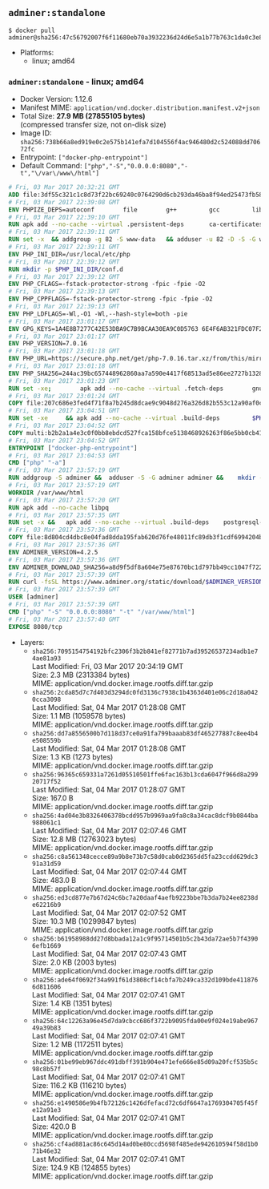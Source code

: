 ## `adminer:standalone`

```console
$ docker pull adminer@sha256:47c56792007f6f11680eb70a3932236d24d6e5a1b77b763c1da0c3e83ba9f941
```

-	Platforms:
	-	linux; amd64

### `adminer:standalone` - linux; amd64

-	Docker Version: 1.12.6
-	Manifest MIME: `application/vnd.docker.distribution.manifest.v2+json`
-	Total Size: **27.9 MB (27855105 bytes)**  
	(compressed transfer size, not on-disk size)
-	Image ID: `sha256:738b66a8ed919e0c2e575b141efa7d104556f4ac946480d2c524088dd70672fc`
-	Entrypoint: `["docker-php-entrypoint"]`
-	Default Command: `["php","-S","0.0.0.0:8080","-t","\/var\/www\/html"]`

```dockerfile
# Fri, 03 Mar 2017 20:32:21 GMT
ADD file:3df55c321c1c8d73f22bc69240c0764290d6cb293da46ba8f94ed25473fb5853 in / 
# Fri, 03 Mar 2017 22:39:08 GMT
ENV PHPIZE_DEPS=autoconf 		file 		g++ 		gcc 		libc-dev 		make 		pkgconf 		re2c
# Fri, 03 Mar 2017 22:39:10 GMT
RUN apk add --no-cache --virtual .persistent-deps 		ca-certificates 		curl 		tar 		xz
# Fri, 03 Mar 2017 22:39:11 GMT
RUN set -x 	&& addgroup -g 82 -S www-data 	&& adduser -u 82 -D -S -G www-data www-data
# Fri, 03 Mar 2017 22:39:11 GMT
ENV PHP_INI_DIR=/usr/local/etc/php
# Fri, 03 Mar 2017 22:39:12 GMT
RUN mkdir -p $PHP_INI_DIR/conf.d
# Fri, 03 Mar 2017 22:39:12 GMT
ENV PHP_CFLAGS=-fstack-protector-strong -fpic -fpie -O2
# Fri, 03 Mar 2017 22:39:13 GMT
ENV PHP_CPPFLAGS=-fstack-protector-strong -fpic -fpie -O2
# Fri, 03 Mar 2017 22:39:13 GMT
ENV PHP_LDFLAGS=-Wl,-O1 -Wl,--hash-style=both -pie
# Fri, 03 Mar 2017 23:01:17 GMT
ENV GPG_KEYS=1A4E8B7277C42E53DBA9C7B9BCAA30EA9C0D5763 6E4F6AB321FDC07F2C332E3AC2BF0BC433CFC8B3
# Fri, 03 Mar 2017 23:01:17 GMT
ENV PHP_VERSION=7.0.16
# Fri, 03 Mar 2017 23:01:18 GMT
ENV PHP_URL=https://secure.php.net/get/php-7.0.16.tar.xz/from/this/mirror PHP_ASC_URL=https://secure.php.net/get/php-7.0.16.tar.xz.asc/from/this/mirror
# Fri, 03 Mar 2017 23:01:18 GMT
ENV PHP_SHA256=244ac39bc657448962860aa7a590e4417f68513ad5e86ee2727b1328b0537309 PHP_MD5=6161aba9d24322d889da5d2ff944bddf
# Fri, 03 Mar 2017 23:01:23 GMT
RUN set -xe; 		apk add --no-cache --virtual .fetch-deps 		gnupg 		openssl 	; 		mkdir -p /usr/src; 	cd /usr/src; 		wget -O php.tar.xz "$PHP_URL"; 		if [ -n "$PHP_SHA256" ]; then 		echo "$PHP_SHA256 *php.tar.xz" | sha256sum -c -; 	fi; 	if [ -n "$PHP_MD5" ]; then 		echo "$PHP_MD5 *php.tar.xz" | md5sum -c -; 	fi; 		if [ -n "$PHP_ASC_URL" ]; then 		wget -O php.tar.xz.asc "$PHP_ASC_URL"; 		export GNUPGHOME="$(mktemp -d)"; 		for key in $GPG_KEYS; do 			gpg --keyserver ha.pool.sks-keyservers.net --recv-keys "$key"; 		done; 		gpg --batch --verify php.tar.xz.asc php.tar.xz; 		rm -r "$GNUPGHOME"; 	fi; 		apk del .fetch-deps
# Fri, 03 Mar 2017 23:01:24 GMT
COPY file:207c686e3fed4f71f8a7b245d8dcae9c9048d276a326d82b553c12a90af0c0ca in /usr/local/bin/ 
# Fri, 03 Mar 2017 23:04:51 GMT
RUN set -xe 	&& apk add --no-cache --virtual .build-deps 		$PHPIZE_DEPS 		curl-dev 		libedit-dev 		libxml2-dev 		openssl-dev 		sqlite-dev 		&& export CFLAGS="$PHP_CFLAGS" 		CPPFLAGS="$PHP_CPPFLAGS" 		LDFLAGS="$PHP_LDFLAGS" 	&& docker-php-source extract 	&& cd /usr/src/php 	&& ./configure 		--with-config-file-path="$PHP_INI_DIR" 		--with-config-file-scan-dir="$PHP_INI_DIR/conf.d" 				--disable-cgi 				--enable-ftp 		--enable-mbstring 		--enable-mysqlnd 				--with-curl 		--with-libedit 		--with-openssl 		--with-zlib 				$PHP_EXTRA_CONFIGURE_ARGS 	&& make -j "$(getconf _NPROCESSORS_ONLN)" 	&& make install 	&& { find /usr/local/bin /usr/local/sbin -type f -perm +0111 -exec strip --strip-all '{}' + || true; } 	&& make clean 	&& docker-php-source delete 		&& runDeps="$( 		scanelf --needed --nobanner --recursive /usr/local 			| awk '{ gsub(/,/, "\nso:", $2); print "so:" $2 }' 			| sort -u 			| xargs -r apk info --installed 			| sort -u 	)" 	&& apk add --no-cache --virtual .php-rundeps $runDeps 		&& apk del .build-deps
# Fri, 03 Mar 2017 23:04:52 GMT
COPY multi:b2b2a1a4e3c0f0bb8ebdcd527fca158bfce5138468926263f86e5bb0cb41970f in /usr/local/bin/ 
# Fri, 03 Mar 2017 23:04:52 GMT
ENTRYPOINT ["docker-php-entrypoint"]
# Fri, 03 Mar 2017 23:04:53 GMT
CMD ["php" "-a"]
# Fri, 03 Mar 2017 23:57:19 GMT
RUN addgroup -S adminer &&	adduser -S -G adminer adminer &&	mkdir -p /var/www/html
# Fri, 03 Mar 2017 23:57:19 GMT
WORKDIR /var/www/html
# Fri, 03 Mar 2017 23:57:20 GMT
RUN apk add --no-cache libpq
# Fri, 03 Mar 2017 23:57:35 GMT
RUN set -x &&	apk add --no-cache --virtual .build-deps 	postgresql-dev 	sqlite-dev &&	docker-php-ext-install pdo_mysql pdo_pgsql pdo_sqlite &&	apk del .build-deps
# Fri, 03 Mar 2017 23:57:36 GMT
COPY file:8d804cd4dbc8e04fad8dda195fab620d76fe48011fc89db3f1cdf6994204b0f7 in . 
# Fri, 03 Mar 2017 23:57:36 GMT
ENV ADMINER_VERSION=4.2.5
# Fri, 03 Mar 2017 23:57:36 GMT
ENV ADMINER_DOWNLOAD_SHA256=a8d9f5df8a604e75e87670bc1d797bb49cc1047f722a8630bda514fdc407f84f
# Fri, 03 Mar 2017 23:57:39 GMT
RUN curl -fsSL https://www.adminer.org/static/download/$ADMINER_VERSION/adminer-$ADMINER_VERSION-en.php -o adminer.php &&	echo "$ADMINER_DOWNLOAD_SHA256  adminer.php" |sha256sum -c -
# Fri, 03 Mar 2017 23:57:39 GMT
USER [adminer]
# Fri, 03 Mar 2017 23:57:39 GMT
CMD ["php" "-S" "0.0.0.0:8080" "-t" "/var/www/html"]
# Fri, 03 Mar 2017 23:57:40 GMT
EXPOSE 8080/tcp
```

-	Layers:
	-	`sha256:7095154754192bfc2306f3b2b841ef82771b7ad39526537234adb1e74ae81a93`  
		Last Modified: Fri, 03 Mar 2017 20:34:19 GMT  
		Size: 2.3 MB (2313384 bytes)  
		MIME: application/vnd.docker.image.rootfs.diff.tar.gzip
	-	`sha256:2cda85d7c7d403d3294dc0fd3136c7938c1b4363d401e06c2d18a0420cca3098`  
		Last Modified: Sat, 04 Mar 2017 01:28:08 GMT  
		Size: 1.1 MB (1059578 bytes)  
		MIME: application/vnd.docker.image.rootfs.diff.tar.gzip
	-	`sha256:dd7a8556500b7d118d37ce0a91fa799baaab83df465277887c8ee4b4e508559b`  
		Last Modified: Sat, 04 Mar 2017 01:28:08 GMT  
		Size: 1.3 KB (1273 bytes)  
		MIME: application/vnd.docker.image.rootfs.diff.tar.gzip
	-	`sha256:96365c659331a7261d05510501ffe6fac163b13cda6047f966d8a29920717f52`  
		Last Modified: Sat, 04 Mar 2017 01:28:07 GMT  
		Size: 167.0 B  
		MIME: application/vnd.docker.image.rootfs.diff.tar.gzip
	-	`sha256:4ad04e3b8326406378bcdd957b9969aa9fa8c8a34cac8dcf9b0844ba988061c1`  
		Last Modified: Sat, 04 Mar 2017 02:07:46 GMT  
		Size: 12.8 MB (12763023 bytes)  
		MIME: application/vnd.docker.image.rootfs.diff.tar.gzip
	-	`sha256:c8a561348cecce89a9b8e73b7c58d0cab0d2365dd5fa23ccdd629dc391a31d59`  
		Last Modified: Sat, 04 Mar 2017 02:07:44 GMT  
		Size: 483.0 B  
		MIME: application/vnd.docker.image.rootfs.diff.tar.gzip
	-	`sha256:ed3cd877e7b67d24c6bc7a20daaf4aefb9223bbe7b3da7b24ee8238de62216b9`  
		Last Modified: Sat, 04 Mar 2017 02:07:52 GMT  
		Size: 10.3 MB (10299847 bytes)  
		MIME: application/vnd.docker.image.rootfs.diff.tar.gzip
	-	`sha256:b61958988dd27d8bbada12a1c9f95714501b5c2b43da72ae5b7f43906efb1669`  
		Last Modified: Sat, 04 Mar 2017 02:07:43 GMT  
		Size: 2.0 KB (2003 bytes)  
		MIME: application/vnd.docker.image.rootfs.diff.tar.gzip
	-	`sha256:ade64f0692f34a991f61d3808cf14cbfa7b249ca332d109bde4118766d811606`  
		Last Modified: Sat, 04 Mar 2017 02:07:41 GMT  
		Size: 1.4 KB (1351 bytes)  
		MIME: application/vnd.docker.image.rootfs.diff.tar.gzip
	-	`sha256:64c12263a96e45d7da9cbcc686f3722b9095fda00e9f024e19abe96749a39b83`  
		Last Modified: Sat, 04 Mar 2017 02:07:41 GMT  
		Size: 1.2 MB (1172511 bytes)  
		MIME: application/vnd.docker.image.rootfs.diff.tar.gzip
	-	`sha256:01be99eb967ddc491dbff391b904e471efe666e85d09a20fcf535b5c98c8b57f`  
		Last Modified: Sat, 04 Mar 2017 02:07:41 GMT  
		Size: 116.2 KB (116210 bytes)  
		MIME: application/vnd.docker.image.rootfs.diff.tar.gzip
	-	`sha256:e1490586e9b4fb72126c1426dfefacd72c6df6647a1769304705f45fe12a91e3`  
		Last Modified: Sat, 04 Mar 2017 02:07:41 GMT  
		Size: 420.0 B  
		MIME: application/vnd.docker.image.rootfs.diff.tar.gzip
	-	`sha256:cf4ad881ac86c645d14ad0be80ccd5698f485ede942610594f58d1b071b46e32`  
		Last Modified: Sat, 04 Mar 2017 02:07:41 GMT  
		Size: 124.9 KB (124855 bytes)  
		MIME: application/vnd.docker.image.rootfs.diff.tar.gzip
